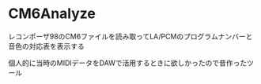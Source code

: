# CM6Analyze
レコンポーザ98のCM6ファイルを読み取ってLA/PCMのプログラムナンバーと音色の対応表を表示する

個人的に当時のMIDIデータをDAWで活用するときに欲しかったので昔作ったツール
